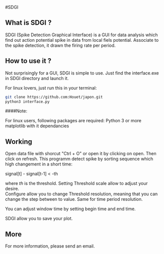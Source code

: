 #SDGI

## What is SDGI ?

SDGI (Spike Detection Graphical Interface) is a GUI for data analysis
which find out action potential spike in data from local fiels potential.
Associate to the spike detection, it drawn the firing rate per period.

## How to use it ? 

Not surprisingly for a GUI, SDGI is simple to use. 
Just find the interface.exe in SDGI directory and launch it.

For linux lovers, just run this in your terminal:

```bash
git clone https://github.com:Houet/japon.git
python3 interface.py
```

####Note:

For linux users, following packages are required: 
Python 3 or more
matplotlib with it dependancies


## Working

Open data file with shorcut "Ctrl + O" or open it by clicking on open.
Then click on refresh.
This programm detect spike by sorting sequence which high changement in a short time:

signal[t] - signal[t-1] < -th

where *th* is the threshold.
Setting Threshold scale allow to adjust your desire.  
Configure allow you to change Threshold resolution, meaning that you can change the step between to value. 
Same for time period resolution. 

You can adjust window time by setting begin time and end time.

SDGI allow you to save your plot.

## More 

For more information, please send an email. 


